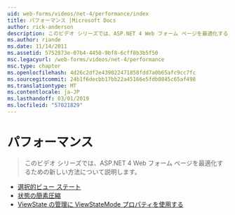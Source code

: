 ```yaml
---
uid: web-forms/videos/net-4/performance/index
title: パフォーマンス |Microsoft Docs
author: rick-anderson
description: このビデオ シリーズでは、ASP.NET 4 Web フォーム ページを最適化するための新しい方法について説明します。
ms.author: riande
ms.date: 11/14/2011
ms.assetid: 5752873e-07b4-4450-9bf8-6cff8b3b5f50
msc.legacyurl: /web-forms/videos/net-4/performance
msc.type: chapter
ms.openlocfilehash: 4d26c2df2e439022471858fdd7a0b65afc9cc7fc
ms.sourcegitcommit: 24b1f6decbb17bb22a45166e5fdb0845c65af498
ms.translationtype: MT
ms.contentlocale: ja-JP
ms.lasthandoff: 03/01/2019
ms.locfileid: "57021829"
---
```

<a name="performance"></a>パフォーマンス
====================
> このビデオ シリーズでは、ASP.NET 4 Web フォーム ページを最適化するための新しい方法について説明します。


- [選択的ビュー ステート](aspnet-4-quick-hit-selective-view-state.md)
- [状態の簡素圧縮](aspnet-4-quick-hit-easy-state-compression.md)
- [ViewState の管理に ViewStateMode プロパティを使用する](how-do-i-use-the-viewstatemode-property-for-managing-viewstate.md)
